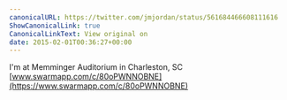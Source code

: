 ```yaml
---
canonicalURL: https://twitter.com/jmjordan/status/561684466608111616
ShowCanonicalLink: true
CanonicalLinkText: View original on
date: 2015-02-01T00:36:27+00:00
---
```

I'm at Memminger Auditorium in Charleston, SC [www.swarmapp.com/c/80oPWNNOBNE](https://www.swarmapp.com/c/80oPWNNOBNE)